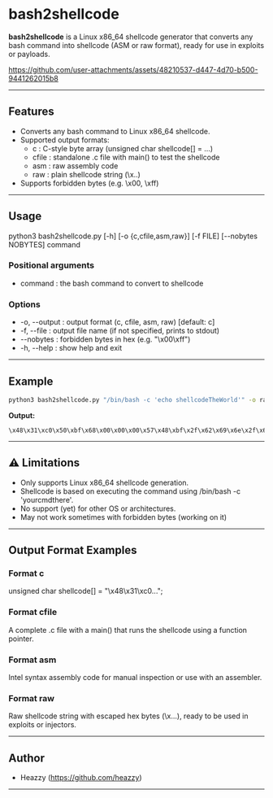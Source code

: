 #  bash2shellcode

**bash2shellcode** is a Linux x86_64 shellcode generator that converts any bash command into shellcode (ASM or raw format), ready for use in exploits or payloads.



https://github.com/user-attachments/assets/48210537-d447-4d70-b500-9441262015b8



---

##  Features

- Converts any bash command to Linux x86_64 shellcode.
- Supported output formats:
  - c : C-style byte array (unsigned char shellcode[] = ...)
  - cfile : standalone .c file with main() to test the shellcode
  - asm : raw assembly code
  - raw : plain shellcode string (\x..)
- Supports forbidden bytes (e.g. \x00, \xff)

---

##  Usage

python3 bash2shellcode.py [-h] [-o {c,cfile,asm,raw}] [-f FILE] [--nobytes NOBYTES] command

### Positional arguments

- command : the bash command to convert to shellcode

### Options

- -o, --output : output format (c, cfile, asm, raw) [default: c]
- -f, --file : output file name (if not specified, prints to stdout)
- --nobytes : forbidden bytes in hex (e.g. "\x00\xff")
- -h, --help : show help and exit

---

##  Example
```bash
python3 bash2shellcode.py "/bin/bash -c 'echo shellcodeTheWorld'" -o raw
```
**Output:**
```raw
\x48\x31\xc0\x50\xbf\x68\x00\x00\x00\x57\x48\xbf\x2f\x62\x69\x6e\x2f\x62\x61\x73\x57\xbe\x2d\x63\x00\x00\x56\x48\xbe\x65\x57\x6f\x72\x6c\x64\x00\x00\x56\x48\xbe\x6c\x6c\x63\x6f\x64\x65\x54\x68\x56\x48\xbe\x65\x63\x68\x6f\x20\x73\x68\x65\x56\x48\x89\xe7\xeb\x00\x48\x31\xc0\x50\x48\x89\xe2\x48\x83\xc7\x20\x48\x8d\x77\xe0\x56\x48\x8d\x77\xf8\x56\x57\x48\x89\xe6\xb0\x3b\x0f\x05
```
---

## ⚠ Limitations

- Only supports Linux x86_64 shellcode generation.
- Shellcode is based on executing the command using /bin/bash -c 'yourcmdthere'.
- No support (yet) for other OS or architectures.
- May not work sometimes with forbidden bytes (working on it)

---

##  Output Format Examples

### Format c
unsigned char shellcode[] = "\x48\x31\xc0...";

### Format cfile
A complete .c file with a main() that runs the shellcode using a function pointer.

### Format asm
Intel syntax assembly code for manual inspection or use with an assembler.

### Format raw
Raw shellcode string with escaped hex bytes (\x...), ready to be used in exploits or injectors.

---

##  Author

- Heazzy (https://github.com/heazzy)

---

